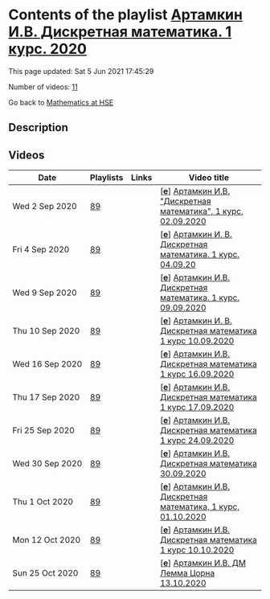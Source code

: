 # Contents of the playlist [Артамкин И.В. Дискретная математика. 1 курс. 2020](https://www.youtube.com/playlist?list=PLq3E5oubNNoCpIToWmtH1h4WX-HwqEYzs)

This page updated: Sat 5 Jun 2021 17:45:29

Number of videos: [11](#videos)

Go back to [Mathematics at HSE](../README.md)

## Description



## Videos

|Date|Playlists|Links|Video title|
|---|---|---|---|
| Wed&nbsp;2&nbsp;Sep&nbsp;2020 | [89](../playlists/89 "Артамкин И.В. Дискретная математика. 1 курс. 2020") |  | [[**e**](https://studio.youtube.com/video/r8YHvOV_TFE/edit "Edit")] [Артамкин И.В. "Дискретная математика", 1 курс, 02.09.2020](https://www.youtube.com/watch?v=r8YHvOV_TFE&list=PLq3E5oubNNoCpIToWmtH1h4WX-HwqEYzs) |
| Fri&nbsp;4&nbsp;Sep&nbsp;2020 | [89](../playlists/89 "Артамкин И.В. Дискретная математика. 1 курс. 2020") |  | [[**e**](https://studio.youtube.com/video/npO01dDt1_U/edit "Edit")] [Артамкин И. В.  Дискретная математика. 1 курс. 04.09.20](https://www.youtube.com/watch?v=npO01dDt1_U&list=PLq3E5oubNNoCpIToWmtH1h4WX-HwqEYzs) |
| Wed&nbsp;9&nbsp;Sep&nbsp;2020 | [89](../playlists/89 "Артамкин И.В. Дискретная математика. 1 курс. 2020") |  | [[**e**](https://studio.youtube.com/video/0W9xkYvMQEc/edit "Edit")] [Артамкин И.В. Дискретная математика. 1 курс. 09.09.2020](https://www.youtube.com/watch?v=0W9xkYvMQEc&list=PLq3E5oubNNoCpIToWmtH1h4WX-HwqEYzs) |
| Thu&nbsp;10&nbsp;Sep&nbsp;2020 | [89](../playlists/89 "Артамкин И.В. Дискретная математика. 1 курс. 2020") |  | [[**e**](https://studio.youtube.com/video/J4zUatlgYF8/edit "Edit")] [Артамкин И. В.  Дискретная математика 1 курс 10.09.2020](https://www.youtube.com/watch?v=J4zUatlgYF8&list=PLq3E5oubNNoCpIToWmtH1h4WX-HwqEYzs) |
| Wed&nbsp;16&nbsp;Sep&nbsp;2020 | [89](../playlists/89 "Артамкин И.В. Дискретная математика. 1 курс. 2020") |  | [[**e**](https://studio.youtube.com/video/CpokZcCAkF0/edit "Edit")] [Артамкин И.В. Дискретная математика 1 курс 16.09.2020](https://www.youtube.com/watch?v=CpokZcCAkF0&list=PLq3E5oubNNoCpIToWmtH1h4WX-HwqEYzs) |
| Thu&nbsp;17&nbsp;Sep&nbsp;2020 | [89](../playlists/89 "Артамкин И.В. Дискретная математика. 1 курс. 2020") |  | [[**e**](https://studio.youtube.com/video/KjCBIdzcM5c/edit "Edit")] [Артамкин И.В. Дискретная математика 1 курс 17.09.2020](https://www.youtube.com/watch?v=KjCBIdzcM5c&list=PLq3E5oubNNoCpIToWmtH1h4WX-HwqEYzs) |
| Fri&nbsp;25&nbsp;Sep&nbsp;2020 | [89](../playlists/89 "Артамкин И.В. Дискретная математика. 1 курс. 2020") |  | [[**e**](https://studio.youtube.com/video/kNWINxo5c5k/edit "Edit")] [Артамкин И.В. Дискретная математика 1 курс 24.09.2020](https://www.youtube.com/watch?v=kNWINxo5c5k&list=PLq3E5oubNNoCpIToWmtH1h4WX-HwqEYzs) |
| Wed&nbsp;30&nbsp;Sep&nbsp;2020 | [89](../playlists/89 "Артамкин И.В. Дискретная математика. 1 курс. 2020") |  | [[**e**](https://studio.youtube.com/video/pXizikghidk/edit "Edit")] [Артамкин И.В. Дискретная математика 30.09.2020](https://www.youtube.com/watch?v=pXizikghidk&list=PLq3E5oubNNoCpIToWmtH1h4WX-HwqEYzs) |
| Thu&nbsp;1&nbsp;Oct&nbsp;2020 | [89](../playlists/89 "Артамкин И.В. Дискретная математика. 1 курс. 2020") |  | [[**e**](https://studio.youtube.com/video/N2CCAhF4ZA8/edit "Edit")] [Артамкин И.В. Дискретная математика, 1 курс, 01.10.2020](https://www.youtube.com/watch?v=N2CCAhF4ZA8&list=PLq3E5oubNNoCpIToWmtH1h4WX-HwqEYzs) |
| Mon&nbsp;12&nbsp;Oct&nbsp;2020 | [89](../playlists/89 "Артамкин И.В. Дискретная математика. 1 курс. 2020") |  | [[**e**](https://studio.youtube.com/video/fJRZhvtO0mw/edit "Edit")] [Артамкин И.В. Дискретная математика 1 курс 10.10.2020](https://www.youtube.com/watch?v=fJRZhvtO0mw&list=PLq3E5oubNNoCpIToWmtH1h4WX-HwqEYzs "Аксиома выбора, теорема Цермело, лемма Цорна") |
| Sun&nbsp;25&nbsp;Oct&nbsp;2020 | [89](../playlists/89 "Артамкин И.В. Дискретная математика. 1 курс. 2020") |  | [[**e**](https://studio.youtube.com/video/BxVuImwvVHs/edit "Edit")] [Артамкин И.В. ДМ Лемма Цорна  13.10.2020](https://www.youtube.com/watch?v=BxVuImwvVHs&list=PLq3E5oubNNoCpIToWmtH1h4WX-HwqEYzs) |
